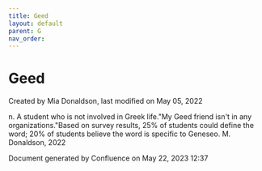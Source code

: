 ```yaml
---
title: Geed
layout: default
parent: G
nav_order:
---
```


# Geed

Created by  Mia Donaldson, last modified on May 05, 2022

n. A student who is not involved in Greek life.&quot;My Geed friend isn't in any organizations.&quot;Based on survey results, 25% of students could define the word; 20% of students believe the word is specific to Geneseo. M. Donaldson, 2022

Document generated by Confluence on May 22, 2023 12:37


